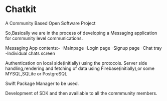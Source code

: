 # Chatkit

A Community Based Open Software Project

So,Basically we are in the process of developing a Messaging application for community level communications.

Messaging App contents:-
-Mainpage 
-Login page 
-Signup page 
-Chat tray
-Individual chats screen 

Authentication on local side(initially) using the protocols.
Server side handling,rendering and fetching of data using Firebase(initially),or some MYSQL,SQLite or PostgreSQL

Swift Package Manager to be used.

Development of SDK and then availlable to all the commmunity members.